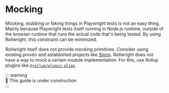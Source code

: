 # Mocking

Mocking, stubbing or faking things in Playwright tests is not an easy thing.
Mainly because Playwright tests itself running in Node.js runtime, outside of
the browser runtime that runs the actual code that's being tested. By using
Rollwright, this constraint can be minimized.

Rollwright itself does not provide mocking primitives. Consider using existing
proven and established projects like [Sinon](https://sinonjs.org). Rollwright
does not have a way to mock a certain module implementation. For this, use
Rollup plugins like [`@rollup/plugin-alias`][plugin-alias].

::: warning  
🚧 This guide is under construction  
:::

[plugin-alias]: https://www.npmjs.com/package/@rollup/plugin-alias
